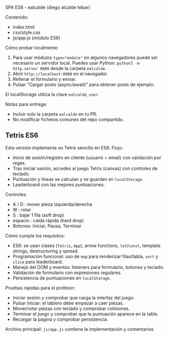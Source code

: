SPA ES6 - ealcalde (diego alcalde tebar)

Contenido:
- index.html
- css/style.css
- js/app.js (módulo ES6)

Cómo probar localmente:
1. Para usar módulos `type="module"` en algunos navegadores puede ser necesario un servidor local. Puedes usar Python: `python3 -m http.server 8000` desde la carpeta `ealcalde`.
2. Abrir `http://localhost:8000` en el navegador.
3. Rellenar el formulario y enviar.
4. Pulsar "Cargar posts (async/await)" para obtener posts de ejemplo.

El localStorage utiliza la clave `ealcalde_user`.

Notas para entrega:
- Incluir solo la carpeta `ealcalde` en tu PR.
- No modificar ficheros comunes del repo compartido.

Tetris ES6
----------
Esta versión implementa un Tetris sencillo en ES6. Flujo:
- Inicio de sesión/registro en cliente (usuario + email) con validación por regex.
- Tras iniciar sesión, accedes al juego Tetris (canvas) con controles de teclado.
- Puntuación y líneas se calculan y se guardan en `localStorage`.
- Leaderboard con las mejores puntuaciones.

Controles:
- A / D : mover pieza izquierda/derecha
- W : rotar
- S : bajar 1 fila (soft drop)
- espacio : caída rápida (hard drop)
- Botones: Iniciar, Pausa, Terminar

Cómo cumple los requisitos:
- ES6: se usan clases (`Tetris`, `App`), arrow functions, `let`/`const`, template strings, destructuring y spread.
- Programación funcional: uso de `map` para renderizar filas/tabla, `sort` y `slice` para leaderboard.
- Manejo del DOM y eventos: listeners para formulario, botones y teclado.
- Validación de formulario con expresiones regulares.
- Persistencia de puntuaciones en `localStorage`.

Pruebas rápidas para el profesor:
- Iniciar sesión y comprobar que carga la interfaz del juego.
- Pulsar Iniciar: el tablero debe empezar a caer piezas.
- Mover/rotar piezas con teclado y comprobar colisiones.
- Terminar el juego y comprobar que la puntuación aparece en la tabla.
- Recargar la página y comprobar persistencia.

Archivo principal: `js/app.js` contiene la implementación y comentarios.
